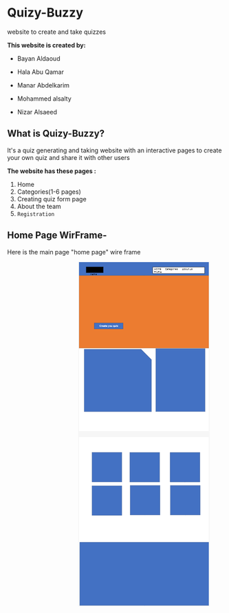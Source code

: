 # Quizy-Buzzy

website to create and take quizzes

**This website is created by:**

- Bayan Aldaoud

- Hala Abu Qamar

- Manar Abdelkarim

- Mohammed alsalty

- Nizar Alsaeed

## What is Quizy-Buzzy?

It's a quiz generating and taking website with an interactive pages to create your own quiz and share it with other users  

**The website has these pages :**

1. Home
2. Categories(1-6 pages)
3. Creating quiz form page
4. About the team
5. `Registration`

## Home Page WirFrame-


Here is the main page "home page" wire frame

&nbsp;&nbsp;&nbsp;&nbsp;&nbsp;&nbsp;&nbsp;&nbsp;&nbsp;&nbsp;&nbsp;&nbsp;&nbsp;&nbsp;&nbsp;&nbsp;&nbsp;&nbsp;&nbsp;&nbsp;&nbsp;&nbsp;&nbsp;&nbsp;&nbsp;&nbsp;&nbsp;&nbsp;&nbsp;&nbsp;&nbsp;&nbsp;&nbsp;&nbsp;&nbsp;&nbsp;&nbsp;&nbsp;&nbsp;&nbsp;&nbsp;&nbsp;![wireframe](./img/project-wireframe.png)
